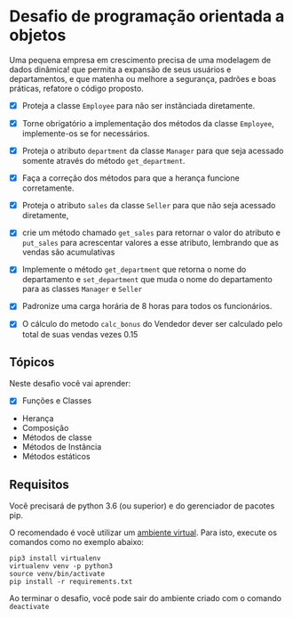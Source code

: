 # Desafio de programação orientada a objetos

   
Uma pequena empresa em crescimento precisa de uma modelagem de dados dinâmica! que permita a expansão de seus usuários e departamentos, e que matenha ou melhore a segurança, padrões e boas práticas, refatore o código proposto.
    
- [x]  Proteja a classe `Employee` para não ser instânciada diretamente.
- [x]  Torne obrigatório a implementação dos métodos da classe `Employee`, implemente-os se for necessários.
- [x]  Proteja o atributo `department` da classe `Manager` para que seja acessado somente através do método `get_department`.
- [x]  Faça a correção dos métodos para que a herança funcione corretamente.
- [x]  Proteja o atributo `sales` da classe `Seller` para que não seja acessado diretamente,
- [x]  crie um método chamado `get_sales` para retornar o valor do atributo e `put_sales` para acrescentar valores a esse atributo, lembrando que as vendas são acumulativas
- [x]  Implemente o método `get_department` que retorna o nome do departamento e `set_department` que muda o nome do departamento para as classes `Manager` e `Seller`
- [x]  Padronize uma carga horária de 8 horas para todos os funcionários.
- [x]  O cálculo do metodo `calc_bonus` do Vendedor dever ser calculado pelo total de suas vendas vezes 0.15



## Tópicos

Neste desafio você vai aprender:

- [x]  Funções e Classes
- Herança
- Composição
- Métodos de classe
- Métodos de Instância
- Métodos estáticos

## Requisitos

Você precisará de python 3.6 (ou superior) e do gerenciador de pacotes pip.

O recomendado é você utilizar um [ambiente virtual](https://pythonacademy.com.br/blog/python-e-virtualenv-como-programar-em-ambientes-virtuais). Para isto, execute os comandos como no exemplo abaixo:

    pip3 install virtualenv
    virtualenv venv -p python3
    source venv/bin/activate 
    pip install -r requirements.txt

Ao terminar o desafio, você pode sair do ambiente criado com o comando `deactivate`